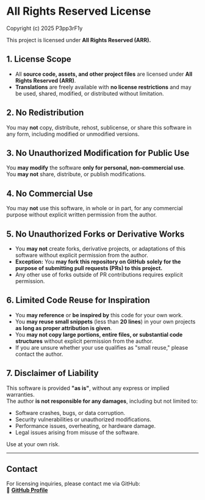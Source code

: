 # All Rights Reserved License

Copyright (c) 2025 P3pp3rF1y

This project is licensed under **All Rights Reserved (ARR).**

## 1. License Scope
- All **source code, assets, and other project files** are licensed under **All Rights Reserved (ARR)**.
- **Translations** are freely available with **no license restrictions** and may be used, shared, modified, or distributed without limitation.

## 2. No Redistribution
You may **not** copy, distribute, rehost, sublicense, or share this software in any form, including modified or unmodified versions.

## 3. No Unauthorized Modification for Public Use
You **may modify** the software **only for personal, non-commercial use**.  
You **may not** share, distribute, or publish modifications.

## 4. No Commercial Use
You may **not** use this software, in whole or in part, for any commercial purpose without explicit written permission from the author.

## 5. No Unauthorized Forks or Derivative Works
- You **may not** create forks, derivative projects, or adaptations of this software without explicit permission from the author.
- **Exception:** You **may fork this repository on GitHub** **solely for the purpose of submitting pull requests (PRs) to this project.**
- Any other use of forks outside of PR contributions requires explicit permission.

## 6. Limited Code Reuse for Inspiration
- You **may reference** or **be inspired by** this code for your own work.
- You **may reuse small snippets** (less than **20 lines**) in your own projects **as long as proper attribution is given**.
- You **may not copy large portions, entire files, or substantial code structures** without explicit permission from the author.
- If you are unsure whether your use qualifies as "small reuse," please contact the author.

## 7. Disclaimer of Liability
This software is provided **"as is"**, without any express or implied warranties.  
The author **is not responsible for any damages**, including but not limited to:
- Software crashes, bugs, or data corruption.
- Security vulnerabilities or unauthorized modifications.
- Performance issues, overheating, or hardware damage.
- Legal issues arising from misuse of the software.

Use at your own risk.

---

## **Contact**
For licensing inquiries, please contact me via GitHub:  
🔗 **[GitHub Profile](https://github.com/P3pp3rF1y)**
